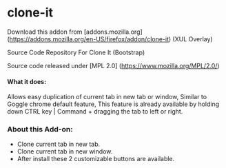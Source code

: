 clone-it
========

Download this addon from [addons.mozilla.org] (https://addons.mozilla.org/en-US/firefox/addon/clone-it) (XUL Overlay)

Source Code Repository For Clone It (Bootstrap)

Source code released under [MPL 2.0] (https://www.mozilla.org/MPL/2.0/)

#### What it does: 
Allows easy duplication of current tab in new tab or window, Similar to Goggle chrome default feature, 
This feature is already available by holding down CTRL key | Command + dragging the tab to left or right.

### About this Add-on:
- Clone current tab in new tab. 
- Clone current tab in new window. 
- After install these 2 customizable buttons are available.